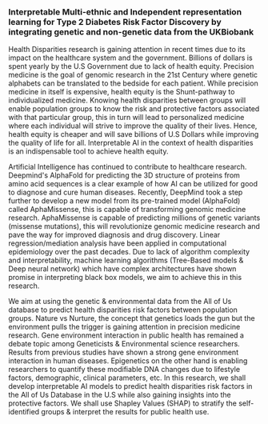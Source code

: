 ### Interpretable Multi-ethnic and Independent representation learning for Type 2 Diabetes Risk Factor Discovery by integrating genetic and non-genetic data from the UKBiobank



Health Disparities research is gaining attention in recent times due to its impact on the healthcare system and the government. Billions of dollars is spent yearly by the U.S Government due to lack of health equity. Precision medicine is the goal of genomic research in the 21st Century where genetic alphabets can be translated to the bedside for each patient. While precision medicine in itself is expensive, health equity is the Shunt-pathway to individualized medicine. Knowing health disparities between groups will enable population groups to know the risk and protective factors associated with that particular group, this in turn will lead to personalized medicine where each individual will strive to improve the quality of their lives. Hence, health equity is cheaper and will save billions of U.S Dollars while improving the quality of life for all. Interpretable AI in the context of health disparities is an indispensable tool to achieve health equity.

Artificial Intelligence has continued to contribute to healthcare research. Deepmind's AlphaFold for predicting the 3D structure of proteins from amino acid sequences is a clear example of how AI can be utilized for good to diagnose and cure human diseases. Recently, DeepMind took a step further to develop a new model from its pre-trained model (AlphaFold) called AphaMissense, this is capable of transforming genomic medicine research. AphaMissense is capable of predicting millions of genetic variants (missense mutations), this will revolutionize genomic medicine research and pave the way for improved diagnosis and drug discovery.
Linear regression/mediation analysis have been applied in computational epidemiology over the past decades. Due to lack of algorithm complexity and interpretability, machine learning algorithms (Tree-Based models & Deep neural network) which have complex architectures have shown promise in interpreting black box models, we aim to achieve this in this research.

We aim at using the genetic & environmental data from the All of Us database to predict health disparities risk factors between population groups. Nature vs Nurture, the concept that genetics loads the gun but the environment pulls the trigger is gaining attention in precision medicine research. Gene environment interaction in public health has remained a debate topic among Geneticists & Environmental science researchers. Results from previous studies have shown a strong gene environment interaction in human diseases. Epigenetics on the other hand is enabling researchers to quantify these modifiable DNA changes due to lifestyle factors, demographic, clinical parameters, etc.
In this research, we shall develop interpretable AI models to predict health disparities risk factors in the All of Us Database in the U.S while also gaining insights into the protective factors. We shall use Shapley Values (SHAP) to stratify the self-identified groups & interpret the results for public health use.
